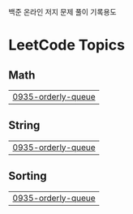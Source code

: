 백준 온라인 저지 문제 풀이 기록용도

<!---LeetCode Topics Start-->
# LeetCode Topics
## Math
|  |
| ------- |
| [0935-orderly-queue](https://github.com/Garagekeeper/PS/tree/master/0935-orderly-queue) |
## String
|  |
| ------- |
| [0935-orderly-queue](https://github.com/Garagekeeper/PS/tree/master/0935-orderly-queue) |
## Sorting
|  |
| ------- |
| [0935-orderly-queue](https://github.com/Garagekeeper/PS/tree/master/0935-orderly-queue) |
<!---LeetCode Topics End-->